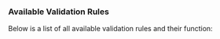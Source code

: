 ### Available Validation Rules

Below is a list of all available validation rules and their function:
